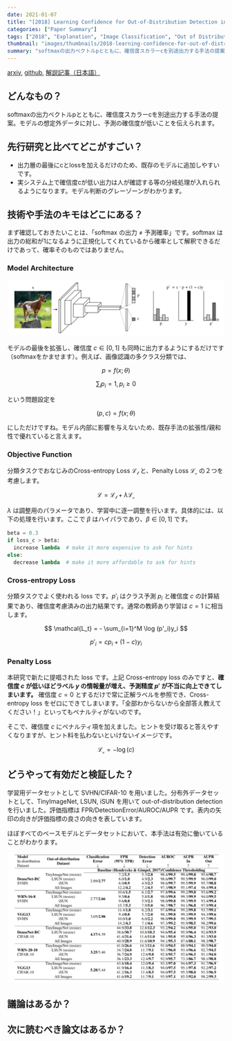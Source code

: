 ```yaml
---
date: 2021-01-07
title: "[2018] Learning Confidence for Out-of-Distribution Detection in Neural Networks"
categories: ["Paper Summary"]
tags: ["2018", "Explanation", "Image Classification", "Out of Distribution"]
thumbnail: "images/thumbnails/2018-learning-confidence-for-out-of-distribution-detection-in-neural-networks.png"
summary: "softmaxの出力ベクトルpとともに、確信度スカラーcを別途出力する手法の提案。モデルの想定外データに対し、予測の確信度が低いことを伝えられます。"
---
```


[arxiv](https://arxiv.org/abs/1802.04865), [github](https://github.com/uoguelph-mlrg/confidence_estimation), [解説記事（日本語）](http://ninhydrin.hatenablog.com/entry/2018/12/26/002516)

## どんなもの？

softmaxの出力ベクトルpとともに、確信度スカラーcを別途出力する手法の提案。モデルの想定外データに対し、予測の確信度が低いことを伝えられます。

## 先行研究と比べてどこがすごい？

-   出力層の最後にcとlossを加えるだけのため、既存のモデルに追加しやすいです。
-   実システム上で確信度cが低い出力は人が確認する等の分岐処理が入れられるようになります。モデル判断のグレーゾーンがわかります。

## 技術や手法のキモはどこにある？

まず確認しておきたいことは、「softmax の出力 ≠ 予測確率」です。softmax は出力の総和が1になるように正規化してくれているから確率として解釈できるだけであって、確率そのものではありません。

### Model Architecture

![img](image-7-1024x264.png)

モデルの最後を拡張し、確信度 $c \in [0, 1]$ も同時に出力するようにするだけです（softmaxをかませます）。例えば、画像認識の多クラス分類では、

$$
p = f(x; \theta)
$$

$$
\sum_i p_i = 1, p_i \geq 0
$$

という問題設定を

$$
(p, c) = f(x; \theta)
$$

にしただけですね。モデル内部に影響を与えないため、既存手法の拡張性/親和性で優れていると言えます。

### Objective Function

分類タスクでおなじみのCross-entropy Loss $\mathcal{L_t}$ と、Penalty Loss $\mathcal{L_c}$ の２つを考慮します。

$$
\mathcal{L} = \mathcal{L_t} + \lambda \mathcal{L_c}
$$

$\lambda$ は調整用のパラメータであり、学習中に逐一調整を行います。具体的には、以下の処理を行います。ここで $\beta$ はハイパラであり、$\beta \in [0,1]$ です。

```python
beta = 0.3
if loss_c > beta:
  increase lambda  # make it more expensive to ask for hints
else:
  decrease lambda  # make it more affordable to ask for hints
```

### Cross-entropy Loss

分類タスクでよく使われる loss です。$p'_i$ はクラス予測 $p_i$ と確信度 $c$ の計算結果であり、確信度考慮済みの出力結果です。通常の教師あり学習は $c=1$ に相当します。

$$
\mathcal{L_t} = - \sum_{i=1}^M \log (p'_i)y_i
$$

$$
p'_i = c p_i + (1-c)y_i
$$

### Penalty Loss

本研究で新たに提唱された loss です。上記 Cross-entropy loss のみですと、**確信度 $c$ が低いほどラベル $y$ の情報量が増え、予測精度 $p'$ が不当に向上できてしまいます。** 確信度 $c=0$ とするだけで常に正解ラベルを参照でき、Cross-entropy loss をゼロにできてしまいます。「全部わからないから全部答え教えてください！」といってもペナルティがないのです。

そこで、確信度 $c$ にペナルティ項を加えました。ヒントを受け取ると答えやすくなりますが、ヒント料を払わないといけないイメージです。

$$
\mathcal{L_c} = -\log(c)
$$

## どうやって有効だと検証した？

学習用データセットとして SVHN/CIFAR-10 を用いました。分布外データセットとして、TinyImageNet, LSUN, iSUN を用いて out-of-distribution detection を行いました。評価指標は FPR/DetectionError/AUROC/AUPR です。表内の矢印の向きが評価指標の良さの向きを表しています。

ほぼすべてのベースモデルとデータセットにおいて、本手法は有効に働いていることがわかります。

![img](image-8-1024x615.png)

## 議論はあるか？



## 次に読むべき論文はあるか？